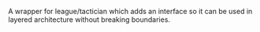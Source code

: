 A wrapper for league/tactician which adds an interface so it can be used in layered architecture without breaking boundaries.
